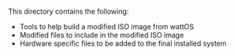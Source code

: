 This directory contains the following:

- Tools to help build a modified ISO image from wattOS
- Modified files to include in the modified ISO image
- Hardware specific files to be added to the final installed system
